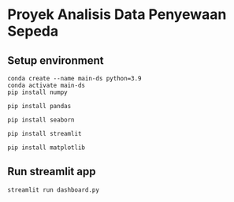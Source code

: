 # Proyek Analisis Data Penyewaan Sepeda

## Setup environment
```
conda create --name main-ds python=3.9
conda activate main-ds
pip install numpy

pip install pandas

pip install seaborn

pip install streamlit

pip install matplotlib

```

## Run streamlit app
```
streamlit run dashboard.py
```
